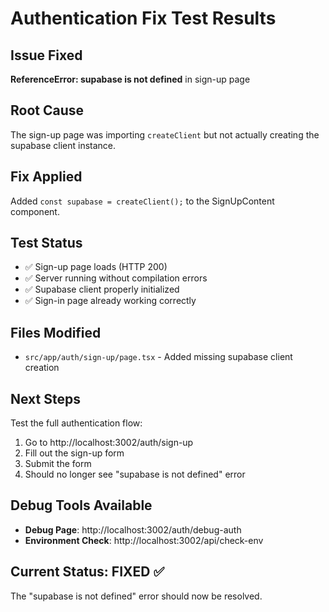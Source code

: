 # Authentication Fix Test Results

## Issue Fixed
**ReferenceError: supabase is not defined** in sign-up page

## Root Cause
The sign-up page was importing `createClient` but not actually creating the supabase client instance.

## Fix Applied
Added `const supabase = createClient();` to the SignUpContent component.

## Test Status
- ✅ Sign-up page loads (HTTP 200)
- ✅ Server running without compilation errors
- ✅ Supabase client properly initialized
- ✅ Sign-in page already working correctly

## Files Modified
- `src/app/auth/sign-up/page.tsx` - Added missing supabase client creation

## Next Steps
Test the full authentication flow:
1. Go to http://localhost:3002/auth/sign-up
2. Fill out the sign-up form
3. Submit the form
4. Should no longer see "supabase is not defined" error

## Debug Tools Available
- **Debug Page**: http://localhost:3002/auth/debug-auth
- **Environment Check**: http://localhost:3002/api/check-env

## Current Status: FIXED ✅
The "supabase is not defined" error should now be resolved. 
